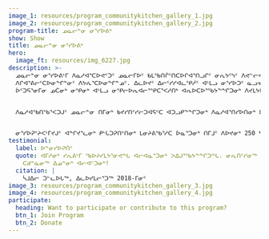 ```yaml
---
image_1: resources/program_communitykitchen_gallery_1.jpg
image_2: resources/program_communitykitchen_gallery_2.jpg
program-title: ᓄᓇᓕᓐᓂ ᓂᕐᓯᐅᕕᒃ
show: Show
title: ᓄᓇᓕᓐᓂ ᓂᕐᓯᐅᕕᒃ
hero:
  image_ft: resources/img_6227.jpg
description: >-
  ᓄᓇᓕᓐᓂ ᓂᕐᓯᐅᕕᒻᒥ ᐱᓇᓱᐊᕐᑕᐅᕙᑦᑐᑦ ᓄᓇᓕᒥᐅᑦ ᑲᒪᖃᑎᒌᑦᑎᑕᐅᒋᐊᕐᑎᓗᒋᑦ ᓂᕆᔭᑦᓭᑦ ᐱᕙᓪᓕᐊᑎᑕᐅᓂᓕᒫᖏᓐᓂ
  ᐱᒋᐊᕐᕕᓕᑦᑕᐅᓂᖏᓐᓂᑦ ᐱᔭᕇᕐᑕᐅᓂᖏᓐᓄᑦ. ᐃᓚᐅᔪᑦ ᐃᓕᑦᓯᓯᐊᓚᕿᓲᑦ ᐊᒻᒪᓗ ᓂᕐᓯᐅᑐᑦ ᓇᓗᓀᒃᑯᑕᖏᓐᓂᒃ ᒪᓕᒍᓐᓇᓱᑦᓱᑎᒃ
  ᐆᑦᑐᕋᕐᓂᒥᓂ ᓄᑖᓂᒃ ᓂᕿᓂᒃ ᐊᒻᒪᓗ ᓂᕿᓕᐅᕆᐊᓕᕐᕿᑕᕐᐸᓱᑎᒃ ᐊᕆᐅᑕᐅᕐᖃᔭᖕᖏᑐᓂᒃ ᐱᔪᒪᔭᐅᔪᓂᒃ. 


  ᐱᓇᓱᐊᖃᑎᖃᕐᐸᑐᒍᑦ ᓄᓇᓕᓐᓂ ᑎᒥᓂᒃ ᑲᔪᓯᑎᑦᓯᓕᑐᐊᕋᑦᑕ ᐊᑐᓗᑭᖕᖏᑐᓂᒃ ᐱᓇᓱᐊᕐᑎᓯᐅᑎᓂᒃ ᐆᑦᑑᑎᒋᑦᓱᒋᑦ ᐃᓕᓴᕐᕕᒥ ᐃᓕᓴᖃᑎᒌᑦ ᓂᕐᓯᐅᕆᐅᕐᓴᑎᑕᐅᓂᖏᓐᓂᒃ ᐅᕝᕙᓘᓐᓃᑦ ᐅᓐᓄᓴᒃᑯᑦ ᓂᕐᓯᐅᕆᐅᕐᓴᑎᑕᐅᓂᖏᓐᓄᑦ ᕿᑐᕐᖕᖏᐅᕆᐅᕐᑐᑦ. ᓂᕐᓯᐅᕇᕋᑦᑕ, ᓂᕆᖃᑎᒌᓯᑦᓱᑕ ᑭᓯᐊᓂ! ᐃᒐᔭᑦᑎᓂᒃ ᐊᕕᖃᑎᒌᑦᓱᑕ ᓄᓇᓕᒥᐅᒍᖃᑎᑦᑎᓂᒃ ᐊᒻᒪᓗ ᐊᕿᐊᑦᑐᓇᕐᑐᓯᐊᓂᒃ ᓂᕆᔭᑦᓴᓂᒃ ᒥᓇᕐᐸᓱᒋᑦ ᐊᓇᕐᕋᓯᒪᔨᐊᕗᑦ ᓇᓪᓕᒋᔭᕗᑦ. 


  ᓂᕐᓯᐅᕈᑦᔨᐸᒻᒥᔪᒍᑦ ᐊᖏᔪᕐᓚᓂᒃ ᑭᒡᒐᑐᕈᑎᑦᑎᓂᒃ ᒪᓂᔨᕕᖃᕐᓱᑕ ᐆᓇᕐᑐᓂᒃ ᑎᒥᒧᑦ ᐱᐅᔪᓂᒃ 250 ᓴᓂᐊᓃᑦᑐᓂᒃ ᐃᓄᓐᓂᒃ ᐃᓕᒃᑰᑎᕐᑐᓂᒃ. ᐊᖏᔪᕐᓚᓂᒃ ᓂᕐᓯᐅᕈᑦᔨᐸᑦᑐᒍᑦ ᐃᓘᓐᓀᓂᒃ ᓄᓇᓕᒥᐅᓂᒃ ᐊᒻᒪᓗ ᑐᓴᕐᑎᓯᕙᑦᓱᑕ ᑌᒣᓚᖓᒋᐊᖅ Facebook-ᑯᑦ ᐊᒻᒪᓗ ᓄᓇᓕᓐᓂ ᑐᓴᐅᑎᒃᑯᑦ. ᐃᑲᔪᕆᐊᕈᒪᒍᕕᑦ ᐊᖏᔪᕐᓚᓂᒃ ᓂᕐᓯᐅᓕᕐᒥᒍᑦᑕ ᖃᐅᔨᑎᑕᐅᒍᒪᔪᒍᑦ!
testimonial:
  label: ᐅᓐᓂᓯᐅᕈᑏᑦ
  quote: ᐊᒥᓱᓂᒃ ᓯᕆᕕᒻᒥ ᖃᐅᔨᓯᒪᔭᕐᓃᕙᖓ ᐊᓕᐊᓇᕐᑐᓂᒃ ᐳᐃᒍᕐᖃᔭᖕᖏᑐᖓ. ᓂᕆᑎᑦᓯᓂᖅ ᐃᓄᓐᓂᒃ ᐊᓕᐊᑦᑐᓂᒃ -
    ᑕᑯᓐᓈᓂᖅ ᐃᓄᓐᓂᒃ ᐊᓕᐊᑦᑐᓂᒃ!
  citation: |
    ᓵᒧᐃᓕ ᑐᓪᓚᐅᒐᖅ, ᐃᓚᐅᓯᒪᓕᕐᑐᖅ 2018-ᒥᓂᑦ
image_3: resources/program_communitykitchen_gallery_3.jpg
image_4: resources/program_communitykitchen_gallery_4.jpg
participate:
  heading: Want to participate or contribute to this program?
  btn_1: Join Program
  btn_2: Donate
---
```

